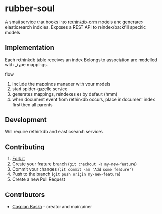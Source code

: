 # rubber-soul

A small service that hooks into [rethinkdb-orm](https://github.com/spider-gazelle/rethinkdb-orm) models and generates elasticsearch indicies.
Exposes a REST API to reindex/backfill specific models

## Implementation

Each rethinkdb table receives an index
Belongs to association are modelled with _type mappings.  

flow
1. include the mappings manager with your models
1. start spider-gazelle service
1. generates mappings, reindexes es by default (hmm)
1. when document event from rethinkdb occurs, place in document index first then all parents


## Development

Will require rethinkdb and elasticsearch services

## Contributing

1. [Fork it](https://github.com/aca-labs/rubber-soul/fork)
2. Create your feature branch (`git checkout -b my-new-feature`)
3. Commit your changes (`git commit -am 'Add some feature'`)
4. Push to the branch (`git push origin my-new-feature`)
5. Create a new Pull Request

## Contributors

- [Caspian Baska](https://github.com/Caspiano) - creator and maintainer
